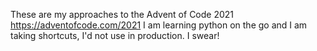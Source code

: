 These are my approaches to the Advent of Code 2021 https://adventofcode.com/2021
I am learning python on the go and I am taking shortcuts, I'd not use in production. I swear!
